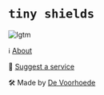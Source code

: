 <h1><code>tiny shields</code></h1>

![lgtm](https://tinyshields.dev/lgtm/grade/javascript/g/voorhoede/tiny-shields.svg)

ℹ️ [About](https://tinyshields.dev/about)

🔖 [Suggest a service](https://github.com/voorhoede/tiny-shields/discussions/categories/services)

🛠️ Made by [De Voorhoede](https://voorhoede.nl/)
